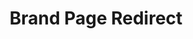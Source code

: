 ---
  id: "21715"
  fieldLayoutId: "89"
  uid: "d66a12b3-c7a8-4bbf-95c2-ee254359b205"
  enabled: "1"
  archived: "0"
  dateCreated: "2018-11-26 06:02:20"
  dateUpdated: "2019-01-28 02:47:30"
  siteSettingsId: "21715"
  slug: "brand-page-redirect"
  siteId: "1"
  uri: "patterns/web/entry/brand-page-redirect"
  enabledForSite: "1"
  sectionId: "2"
  typeId: "2"
  authorId: "1"
  postDate: "2018-11-26 06:02:00"
  expiryDate: null
  contentId: "21710"
  title: "Brand Page Redirect"
  field_allColorsComputed: null
  field_allColorsComputedIllustration: null
  field_allColorsComputedThumbnail: null
  field_appDescription: null
  field_appDescriptionSentiment: null
  field_audio: "0"
  field_authorFaq: null
  field_bgThumbPosition: "left top"
  field_body: null
  field_captureSize: null
  field_categoriesRaw: "delight,reducing friction,just in time,"
  field_categoryInPlainText: null
  field_coldThumbTransform: null
  field_colorPalette: null
  field_contributorName: null
  field_contributorUrl: null
  field_coverColor: null
  field_dominantColor: null
  field_externalContributor: "0"
  field_fetchWebsiteData: null
  field_fullName: null
  field_gfycatSource: "CrispCommonFieldmouse"
  field_gif: "1"
  field_gumletUrl: null
  field_gumletUrlNoPreParse: null
  field_howHelps: "<p><strong>Just In Time, Reducing Friction, Delight</strong></p><p>Sometimes users have goals that go beyond the primary purpose of the platform they are using. In this case, Zeit facilitates an unusual behavior that is only specific to a tiny cohort of their users, but by providing this smooth path, they are increasing the chances that their brand will be used correctly while simultaneously creating a delightful moment for those users.</p>"
  field_howWorks: "<p>Zeit is a serverless architecture provider that allows developers to build serverless microservices and serverless applications rapidly.</p><p>Zeit differentiates itself from other providers by having an opinionated approach when it comes to building developer tools and services, and their brand is a reflection of this approach.</p><p>It’s not uncommon for developers who integrate a service like Zeit into other services and libraries, to showcase the logo of the integrated service in public repositories and marketing material.</p><p>Usually, the best way to get the logo of another service is to download it from their website by inspecting the source code of the site and getting the URL of the image so it can be saved locally.</p><p>Zeit gets ahead of this behavior by redirecting users who right-click their website’s navbar logo (which is an indication that they want to download the logo), to their branding page. There, the user can find all the guidelines on how to use Zeit’s logo, as well as finding different versions of the logo in multiple formats and resolutions.</p>"
  field_iconColors: null
  field_iconComputedColors: null
  field_illustrationSource: null
  field_imagePathRaw: ""
  field_imageTextOcr: null
  field_depthArticleBody: null
  field_lpSentimentScore: null
  field_lpUrl: null
  field_mediaEmbed: null
  field_mobileId: null
  field_mobileShotSrc: null
  field_newsObject: null
  field_pageFetchJsonString: null
  field_patternSrc: "Zeit"
  field_platformRaw: "Web"
  field_qualityDescription: null
  field_rawResponse: null
  field_readingDuration: null
  field_readingDurationSeconds: null
  field_readingEaseLevel: null
  field_readingEaseScore: null
  field_references: null
  field_screenshotColors: null
  field_screenshotComputedColors: null
  field_sourceFromArchive: null
  field_strategyDescription: null
  field_thumbColors: null
  field_thumbVideoUrl: null
  field_webDescription: null
  field_webTitle: null
  field_what: "<p>This is a solution found in Zeit’s website. When a user attempts to right-click the logo in the navigation bar (presumably because they want to download the logo), Zeit will redirect the user to their brand guidelines page, where they can download different versions of the logo with different formats and resolutions.</p>"
  root: null
  lft: null
  rgt: null
  level: null
  structureId: null
  layout: layouts/post.njk
---
